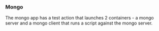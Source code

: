 ### Mongo

The mongo app has a test action that launches 2 containers - a mongo server and a mongo client that runs a script against the mongo server.

